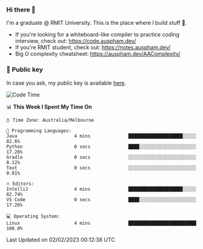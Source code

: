 ### Hi there 👋

I'm a graduate @ RMIT University. This is the place where I build stuff 👀. 

- If you're looking for a whiteboard-like compiler to practice coding interview, check out: https://code.auspham.dev/
- If you're RMIT student, check out: https://notes.auspham.dev/
- Big O complexity cheatsheet: https://auspham.dev/AAComplexity/

### 🔑 Public key

In case you ask, my public key is available [here](https://public.auspham.dev/).

<!--START_SECTION:waka-->
![Code Time](http://img.shields.io/badge/Code%20Time-938%20hrs%2046%20mins-blue)

📊 **This Week I Spent My Time On** 

```text
⌚︎ Time Zone: Australia/Melbourne

💬 Programming Languages: 
Java                     4 mins              ████████████████████░░░░░   82.6% 
Python                   0 secs              ████░░░░░░░░░░░░░░░░░░░░░   17.26% 
Gradle                   0 secs              ░░░░░░░░░░░░░░░░░░░░░░░░░   0.12% 
Text                     0 secs              ░░░░░░░░░░░░░░░░░░░░░░░░░   0.01%

🔥 Editors: 
IntelliJ                 4 mins              ████████████████████░░░░░   82.74% 
VS Code                  0 secs              ████░░░░░░░░░░░░░░░░░░░░░   17.26%

💻 Operating System: 
Linux                    4 mins              █████████████████████████   100.0%

```


 Last Updated on 02/02/2023 00:12:38 UTC
<!--END_SECTION:waka-->

<!--
**rockmanvnx6/rockmanvnx6** is a ✨ _special_ ✨ repository because its `README.md` (this file) appears on your GitHub profile.

Here are some ideas to get you started:

- 🔭 I’m currently working on ...
- 🌱 I’m currently learning ...
- 👯 I’m looking to collaborate on ...
- 🤔 I’m looking for help with ...
- 💬 Ask me about ...
- 📫 How to reach me: ...
- 😄 Pronouns: ...
- ⚡ Fun fact: ...
-->

